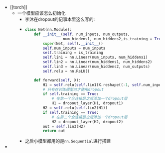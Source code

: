- [[torch]]
	- 一个模型应该怎么初始化
		- 李沐在dropout的记事本里这么写的:
		- ```python
		  class Net(nn.Module):
		      def __init__(self, num_inputs, num_outputs, 
		                   num_hiddens1, num_hiddens2,is_training = True):
		          super(Net, self).__init__()
		          self.num_inputs = num_inputs
		          self.training = is_training
		          self.lin1 = nn.Linear(num_inputs, num_hiddens1)
		          self.lin2 = nn.Linear(num_hiddens1, num_hiddens2)
		          self.lin3 = nn.Linear(num_hiddens2, num_outputs)
		          self.relu = nn.ReLU()
		  
		      def forward(self, X):
		          H1 = self.relu(self.lin1(X.reshape((-1, self.num_inputs))))
		          # 只有在训练模型时才使用dropout
		          if self.training == True:
		              # 在第一个全连接层之后添加一个dropout层
		              H1 = dropout_layer(H1, dropout1)
		          H2 = self.relu(self.lin2(H1))
		          if self.training == True:
		              # 在第二个全连接层之后添加一个dropout层
		              H2 = dropout_layer(H2, dropout2)
		          out = self.lin3(H2)
		          return out
		  ```
		- 之后小模型都用的是`nn.Sequential`进行搭建
-